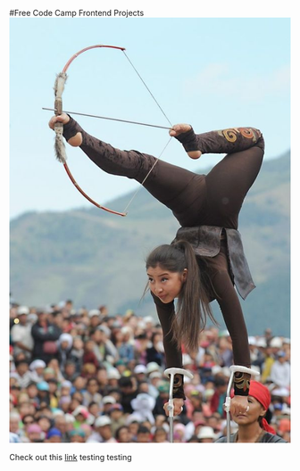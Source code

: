 #Free Code Camp Frontend Projects
![bow and arrow chick](readme/bowArrow.jpg)

Check out this [link](http://www.dannysview.com) testing testing
